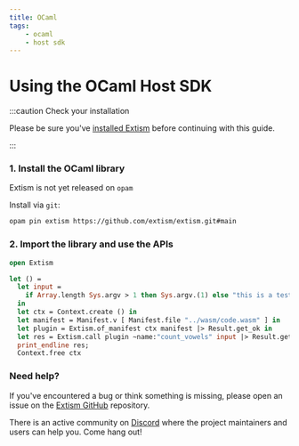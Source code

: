```yaml
---
title: OCaml
tags:
    - ocaml
    - host sdk
---
```


# Using the OCaml Host SDK


:::caution Check your installation

Please be sure you've [installed Extism](/docs/install) before continuing with this guide.

:::

### 1. Install the OCaml library

Extism is not yet released on `opam`

Install via `git`:
```sh
opam pin extism https://github.com/extism/extism.git#main
```

### 2. Import the library and use the APIs

```ocaml title=main.ml
open Extism

let () =
  let input =
    if Array.length Sys.argv > 1 then Sys.argv.(1) else "this is a test"
  in
  let ctx = Context.create () in
  let manifest = Manifest.v [ Manifest.file "../wasm/code.wasm" ] in
  let plugin = Extism.of_manifest ctx manifest |> Result.get_ok in
  let res = Extism.call plugin ~name:"count_vowels" input |> Result.get_ok in
  print_endline res;
  Context.free ctx
```


### Need help?

If you've encountered a bug or think something is missing, please open an issue on the [Extism GitHub](https://github.com/extism/extism) repository.

There is an active community on [Discord](https://discord.gg/cx3usBCWnc) where the project maintainers and users can help you. Come hang out!

